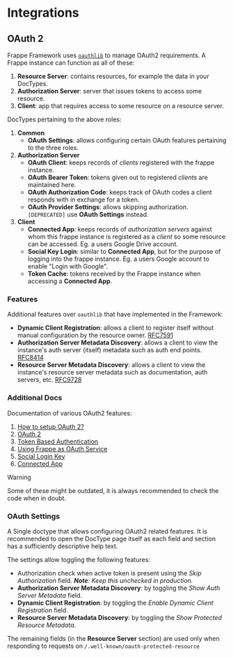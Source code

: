 # Integrations

## OAuth 2

Frappe Framework uses [`oauthlib`](https://github.com/oauthlib/oauthlib) to manage OAuth2 requirements. A Frappe instance can function as all of these:

1. **Resource Server**: contains resources, for example the data in your DocTypes.
2. **Authorization Server**: server that issues tokens to access some resource.
3. **Client**: app that requires access to some resource on a resource server.

DocTypes pertaining to the above roles:

1. **Common**
   - **OAuth Settings**: allows configuring certain OAuth features pertaining to the three roles.
2. **Authorization Server**
   - **OAuth Client**: keeps records of _clients_ registered with the frappe instance.
   - **OAuth Bearer Token**: tokens given out to registered _clients_ are maintained here.
   - **OAuth Authorization Code**: keeps track of OAuth codes a client responds with in exchange for a token.
   - **OAuth Provider Settings**: allows skipping authorization. `[DEPRECATED]` use **OAuth Settings** instead.
3. **Client**
   - **Connected App**: keeps records of _authorization servers_ against whom this frappe instance is registered as a _client_ so some resource can be accessed. Eg. a users Google Drive account.
   - **Social Key Login**: similar to **Connected App**, but for the purpose of logging into the frappe instance. Eg. a users Google account to enable "Login with Google".
   - **Token Cache**: tokens received by the Frappe instance when accessing a **Connected App**.

### Features

Additional features over `oauthlib` that have implemented in the Framework:

- **Dynamic Client Registration**: allows a client to register itself without manual configuration by the resource owner. [RFC7591](https://datatracker.ietf.org/doc/html/rfc7591)
- **Authorization Server Metadata Discovery**: allows a client to view the instance's auth server (itself) metadata such as auth end points. [RFC8414](https://datatracker.ietf.org/doc/html/rfc8414)
- **Resource Server Metadata Discovery**: allows a client to view the instance's resource server metadata such as documentation, auth servers, etc. [RFC9728](https://datatracker.ietf.org/doc/html/rfc9728)

### Additional Docs

Documentation of various OAuth2 features:

1. [How to setup OAuth 2?](https://docs.frappe.io/framework/user/en/guides/integration/how_to_set_up_oauth)
2. [OAuth 2](https://docs.frappe.io/framework/user/en/guides/integration/rest_api/oauth-2)
3. [Token Based Authentication](https://docs.frappe.io/framework/user/en/guides/integration/rest_api/token_based_authentication)
4. [Using Frappe as OAuth Service](https://docs.frappe.io/framework/user/en/using_frappe_as_oauth_service)
5. [Social Login Key](https://docs.frappe.io/framework/user/en/guides/integration/social_login_key)
6. [Connected App](https://docs.frappe.io/framework/user/en/guides/app-development/connected-app)

> [!WARNING]
>
> Some of these might be outdated, it is always recommended to check the code
> when in doubt.

### OAuth Settings

A Single doctype that allows configuring OAuth2 related features. It is
recommended to open the DocType page itself as each field and section has a
sufficiently descriptive help text.

The settings allow toggling the following features:

- Authorization check when active token is present using the _Skip Authorization_ field. _**Note**: Keep this unchecked in production._
- **Authorization Server Metadata Discovery**: by toggling the _Show Auth Server Metadata_ field.
- **Dynamic Client Registration**: by toggling the _Enable Dynamic Client Registration_ field.
- **Resource Server Metadata Discovery**: by toggling the _Show Protected Resource Metadata_.

The remaining fields (in the **Resource Server** section) are used only when responding to requests on `/.well-known/oauth-protected-resource`
